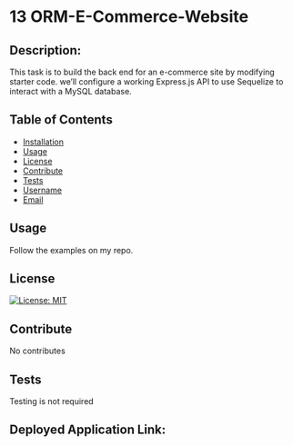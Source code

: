 # 13 ORM-E-Commerce-Website

## Description:
This task is to build the back end for an e-commerce site by modifying starter code. we’ll configure a working Express.js API to use Sequelize to interact with a MySQL database.


## Table of Contents
- [Installation](#installation)
- [Usage](#usage)
- [License](#license)
- [Contribute](#contribute)
- [Tests](#tests)
- [Username](#username)
- [Email](#email)

## Usage
Follow the examples on my repo.

## License
[![License: MIT](https://img.shields.io/badge/License-MIT-yellow.svg)](https://opensource.org/licenses/MIT)

## Contribute
No contributes

## Tests
Testing is not required

## Deployed Application Link:



